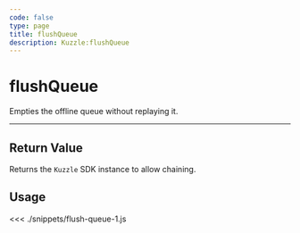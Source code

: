 ```yaml
---
code: false
type: page
title: flushQueue
description: Kuzzle:flushQueue
---
```


# flushQueue

Empties the offline queue without replaying it.

---

## Return Value

Returns the `Kuzzle` SDK instance to allow chaining.

## Usage

<<< ./snippets/flush-queue-1.js
